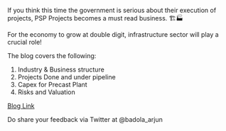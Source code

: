 If you think this time the government is serious about their execution of projects, PSP Projects becomes a must read business. 🏗️🏭

For the economy to grow at double digit, infrastructure sector will play a crucial role!

The blog covers the following:
1. Industry & Business structure
2. Projects Done and under pipeline
3. Capex for Precast Plant
4. Risks and Valuation

[Blog Link](https://soic.in/blog-description/pspprojects)

Do share your feedback via Twitter at @badola_arjun
